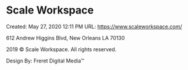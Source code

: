 # Scale Workspace

Created: May 27, 2020 12:11 PM
URL: https://www.scaleworkspace.com/

612 Andrew Higgins Blvd, New Orleans LA 70130

2019 © Scale Workspace. All rights reserved.

Design By: Freret Digital Media™